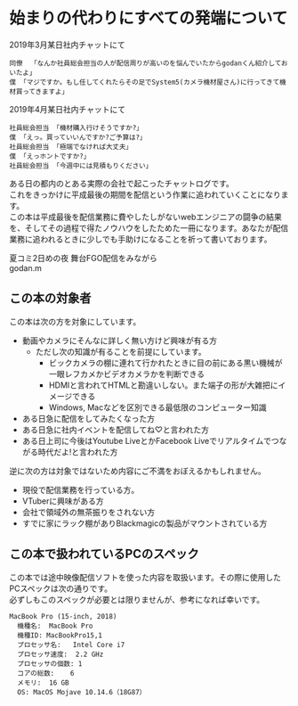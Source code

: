 # 始まりの代わりにすべての発端について

2019年3月某日社内チャットにて  

```
同僚  「なんか社員総会担当の人が配信周りが高いのを悩んでいたからgodanくん紹介しておいたよ」
僕 「マジですか。もし任してくれたらその足でSystem5(カメラ機材屋さん)に行ってきて機材買ってきますよ」
```

2019年4月某日社内チャットにて  
```
社員総会担当 「機材購入行けそうですか?」
僕 「えっ。買っていいんですか?ご予算は?」
社員総会担当 「極端でなければ大丈夫」
僕 「えっホントですか?」
社員総会担当 「今週中には見積もりください」
```

ある日の都内のとある実際の会社で起こったチャットログです。  
これをきっかけに平成最後の期間を配信という作業に追われていくことになります。  
この本は平成最後を配信業務に費やしたしがないwebエンジニアの闘争の結果を、そしてその過程で得たノウハウをしたためた一冊になります。あなたが配信業務に追われるときに少しでも手助けになることを祈って書いております。  

夏コミ2日めの夜
舞台FGO配信をみながら  
godan.m 

## この本の対象者
この本は次の方を対象にしています。

- 動画やカメラにそんなに詳しく無い方けど興味が有る方
  - ただし次の知識が有ることを前提にしています。
    - ビックカメラの棚に連れて行かれたときに目の前にある黒い機械が一眼レフカメかビデオカメラかを判断できる
    - HDMIと言われてHTMLと勘違いしない。また端子の形が大雑把にイメージできる
    - Windows, Macなどを区別できる最低限のコンピューター知識
- ある日急に配信をしてみたくなった方
- ある日急に社内イベントを配信してね♡と言われた方
- ある日上司に今後はYoutube LiveとかFacebook Liveでリアルタイムでつながる時代だよ!と言われた方

逆に次の方は対象ではないため内容にご不満をおぼえるかもしれません。  

- 現役で配信業務を行っている方。  
- VTuberに興味がある方
- 会社で領域外の無茶振りをされない方
- すでに家にラック棚がありBlackmagicの製品がマウントされている方

## この本で扱われているPCのスペック

この本では途中映像配信ソフトを使った内容を取扱います。その際に使用したPCスペックは次の通りです。  
必ずしもこのスペックが必要とは限りませんが、参考になれば幸いです。 
```
MacBook Pro (15-inch, 2018)  
  機種名:	MacBook Pro
  機種ID:	MacBookPro15,1
  プロセッサ名:	Intel Core i7
  プロセッサ速度:	2.2 GHz
  プロセッサの個数:	1
  コアの総数:	6
  メモリ:	16 GB
  OS: MacOS Mojave 10.14.6（18G87）
```
